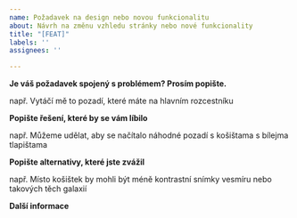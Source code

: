 ```yaml
---
name: Požadavek na design nebo novou funkcionalitu
about: Návrh na změnu vzhledu stránky nebo nové funkcionality
title: "[FEAT]"
labels: ''
assignees: ''

---
```


**Je váš požadavek spojený s problémem? Prosím popište.**

<!-- text ze šablony zaměňte za hodící se. toto je komentář. můžete ho smazat nebo nechat. -->

např. Vytáčí mě to pozadí, které máte na hlavním rozcestníku

**Popište řešení, které by se vám líbilo**

např. Můžeme udělat, aby se načítalo náhodné pozadí s košištama s bílejma tlapištama

**Popište alternativy, které jste zvážil**

např. Místo košištek by mohli být méně kontrastní snímky vesmíru nebo takových těch galaxií

**Další informace**
<!-- Jakýkoliv další informace o požadavku. -->
